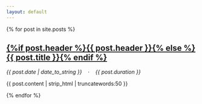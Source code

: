 ```yaml
---
layout: default
---
```

<!-- Posts -->
<div id="posts">
  {% for post in site.posts %}
    <div class="post">
      <h2>
        <a href="{% if site.baseurl == "/" %}{{ post.url }}{% else %}{{ post.url | prepend: site.baseurl }}{% endif %}">
          {%if post.header %}{{ post.header }}{% else %}{{ post.title }}{% endif %}
        </a>
      </h2>
      <div class="by-line parent">
        <time datetime="{{ post.date | date_to_xmlschema }}"> <i>{{ post.date | date_to_string }}</i> </time>
        &nbsp;&nbsp; &middot; &nbsp;&nbsp;
        <span><i>{{ post.duration }}</i> </span>
      </div>
      <p>{{ post.content | strip_html | truncatewords:50 }}</p>
    </div>
  {% endfor %}
</div>
